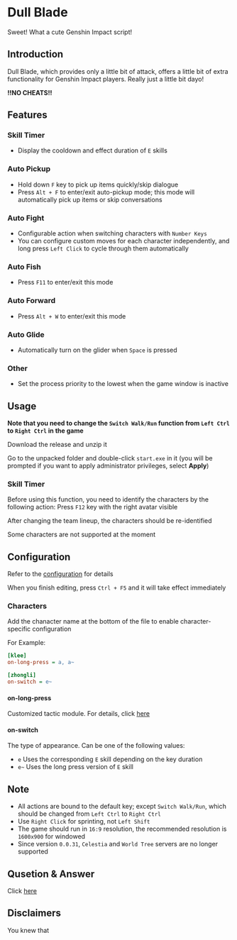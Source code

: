 # Dull Blade

Sweet! What a cute Genshin Impact script!

## Introduction

Dull Blade, which provides only a little bit of attack, offers a little bit of extra functionality for Genshin Impact players. Really just a little bit dayo!

**!!NO CHEATS!!**

## Features

### Skill Timer

- Display the cooldown and effect duration of `E` skills

### Auto Pickup

- Hold down `F` key to pick up items quickly/skip dialogue
- Press `Alt + F` to enter/exit auto-pickup mode; this mode will automatically pick up items or skip conversations

### Auto Fight

- Configurable action when switching characters with `Number Keys`
- You can configure custom moves for each character independently, and long press `Left Click` to cycle through them automatically

### Auto Fish

- Press `F11` to enter/exit this mode

### Auto Forward

- Press `Alt + W` to enter/exit this mode

### Auto Glide

- Automatically turn on the glider when `Space` is pressed

### Other

- Set the process priority to the lowest when the game window is inactive

## Usage

**Note that you need to change the `Switch Walk/Run` function from `Left Ctrl` to `Right Ctrl` in the game**

Download the release and unzip it

Go to the unpacked folder and double-click `start.exe` in it (you will be prompted if you want to apply administrator privileges, select **Apply**)

### Skill Timer

Before using this function, you need to identify the characters by the following action: Press `F12` key with the right avatar visible

After changing the team lineup, the characters should be re-identified

Some characters are not supported at the moment

## Configuration

Refer to the [configuration](./data/config.ini) for details

When you finish editing, press `Ctrl + F5` and it will take effect immediately

### Characters

Add the chanacter name at the bottom of the file to enable character-specific configuration

For Example:

```ini
[klee]
on-long-press = a, a~

[zhongli]
on-switch = e~
```

#### on-long-press

Customized tactic module. For details, click [here](./doc/tactic.md)

#### on-switch

The type of appearance. Can be one of the following values:

- `e` Uses the corresponding `E` skill depending on the key duration
- `e~` Uses the long press version of `E` skill

## Note

- All actions are bound to the default key; except `Switch Walk/Run`, which should be changed from `Left Ctrl` to `Right Ctrl`
- Use `Right Click` for sprinting, not `Left Shift`
- The game should run in `16:9` resolution, the recommended resolution is `1600x900` for windowed
- Since version `0.0.31`, `Celestia` and `World Tree` servers are no longer supported

## Qusetion & Answer

Click [here](./doc/qa.md)

## Disclaimers

You knew that